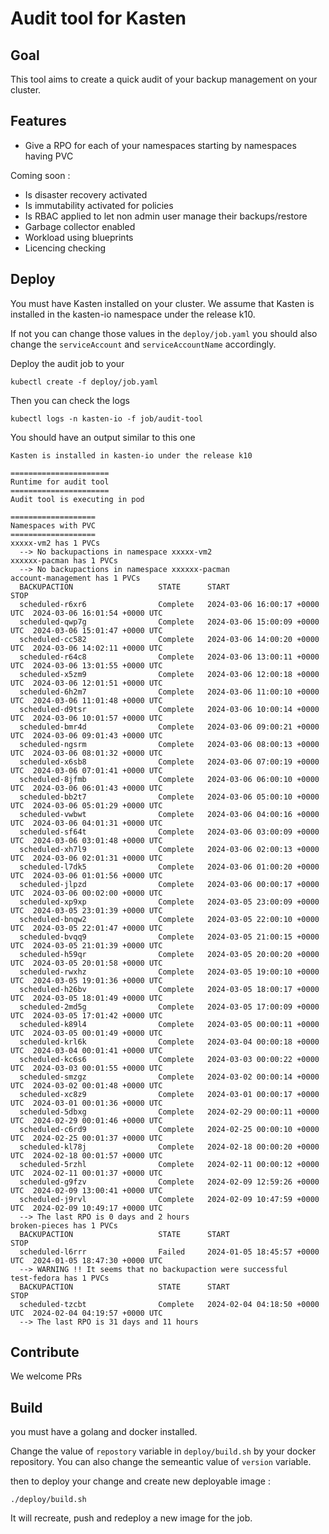 # Audit tool for Kasten 

## Goal 

This tool aims to create a quick audit of your backup management on your cluster. 

## Features

- Give a RPO for each of your namespaces starting by namespaces having PVC 

Coming soon :
- Is disaster recovery activated 
- Is immutability activated for policies 
- Is RBAC applied to let non admin user manage their backups/restore
- Garbage collector enabled 
- Workload using blueprints 
- Licencing checking 

## Deploy 

You must have Kasten installed on your cluster. We assume that 
Kasten is installed in the kasten-io namespace under the release k10.

If not you can change those values in the `deploy/job.yaml` you should 
also change the `serviceAccount` and `serviceAccountName` accordingly. 


Deploy the audit job to your 
```
kubectl create -f deploy/job.yaml 
```

Then you can check the logs 
```
kubectl logs -n kasten-io -f job/audit-tool
```

You should have an output similar to this one 
```
Kasten is installed in kasten-io under the release k10 

======================
Runtime for audit tool
======================
Audit tool is executing in pod

===================
Namespaces with PVC
===================
xxxxx-vm2 has 1 PVCs
  --> No backupactions in namespace xxxxx-vm2
xxxxxx-pacman has 1 PVCs
  --> No backupactions in namespace xxxxxx-pacman 
account-management has 1 PVCs
  BACKUPACTION                   STATE      START                          STOP                           
  scheduled-r6xr6                Complete   2024-03-06 16:00:17 +0000 UTC  2024-03-06 16:01:54 +0000 UTC  
  scheduled-qwp7g                Complete   2024-03-06 15:00:09 +0000 UTC  2024-03-06 15:01:47 +0000 UTC  
  scheduled-cc582                Complete   2024-03-06 14:00:20 +0000 UTC  2024-03-06 14:02:11 +0000 UTC  
  scheduled-r64c8                Complete   2024-03-06 13:00:11 +0000 UTC  2024-03-06 13:01:55 +0000 UTC  
  scheduled-x5zm9                Complete   2024-03-06 12:00:18 +0000 UTC  2024-03-06 12:01:51 +0000 UTC  
  scheduled-6h2m7                Complete   2024-03-06 11:00:10 +0000 UTC  2024-03-06 11:01:48 +0000 UTC  
  scheduled-d9tsr                Complete   2024-03-06 10:00:14 +0000 UTC  2024-03-06 10:01:57 +0000 UTC  
  scheduled-bmr4d                Complete   2024-03-06 09:00:21 +0000 UTC  2024-03-06 09:01:43 +0000 UTC  
  scheduled-ngsrm                Complete   2024-03-06 08:00:13 +0000 UTC  2024-03-06 08:01:32 +0000 UTC  
  scheduled-x6sb8                Complete   2024-03-06 07:00:19 +0000 UTC  2024-03-06 07:01:41 +0000 UTC  
  scheduled-8jfmb                Complete   2024-03-06 06:00:10 +0000 UTC  2024-03-06 06:01:43 +0000 UTC  
  scheduled-bb2t7                Complete   2024-03-06 05:00:10 +0000 UTC  2024-03-06 05:01:29 +0000 UTC  
  scheduled-vwbwt                Complete   2024-03-06 04:00:16 +0000 UTC  2024-03-06 04:01:31 +0000 UTC  
  scheduled-sf64t                Complete   2024-03-06 03:00:09 +0000 UTC  2024-03-06 03:01:48 +0000 UTC  
  scheduled-xh7l9                Complete   2024-03-06 02:00:13 +0000 UTC  2024-03-06 02:01:31 +0000 UTC  
  scheduled-l7dk5                Complete   2024-03-06 01:00:20 +0000 UTC  2024-03-06 01:01:56 +0000 UTC  
  scheduled-jlpzd                Complete   2024-03-06 00:00:17 +0000 UTC  2024-03-06 00:02:00 +0000 UTC  
  scheduled-xp9xp                Complete   2024-03-05 23:00:09 +0000 UTC  2024-03-05 23:01:39 +0000 UTC  
  scheduled-bnqw2                Complete   2024-03-05 22:00:10 +0000 UTC  2024-03-05 22:01:47 +0000 UTC  
  scheduled-bvqq9                Complete   2024-03-05 21:00:15 +0000 UTC  2024-03-05 21:01:39 +0000 UTC  
  scheduled-h59qr                Complete   2024-03-05 20:00:20 +0000 UTC  2024-03-05 20:01:58 +0000 UTC  
  scheduled-rwxhz                Complete   2024-03-05 19:00:10 +0000 UTC  2024-03-05 19:01:36 +0000 UTC  
  scheduled-h26bv                Complete   2024-03-05 18:00:17 +0000 UTC  2024-03-05 18:01:49 +0000 UTC  
  scheduled-2md5g                Complete   2024-03-05 17:00:09 +0000 UTC  2024-03-05 17:01:42 +0000 UTC  
  scheduled-k89l4                Complete   2024-03-05 00:00:11 +0000 UTC  2024-03-05 00:01:49 +0000 UTC  
  scheduled-krl6k                Complete   2024-03-04 00:00:18 +0000 UTC  2024-03-04 00:01:41 +0000 UTC  
  scheduled-kc6s6                Complete   2024-03-03 00:00:22 +0000 UTC  2024-03-03 00:01:55 +0000 UTC  
  scheduled-smzgz                Complete   2024-03-02 00:00:14 +0000 UTC  2024-03-02 00:01:48 +0000 UTC  
  scheduled-xc8z9                Complete   2024-03-01 00:00:17 +0000 UTC  2024-03-01 00:01:36 +0000 UTC  
  scheduled-5dbxg                Complete   2024-02-29 00:00:11 +0000 UTC  2024-02-29 00:01:46 +0000 UTC  
  scheduled-c6rd9                Complete   2024-02-25 00:00:10 +0000 UTC  2024-02-25 00:01:37 +0000 UTC  
  scheduled-kl78j                Complete   2024-02-18 00:00:20 +0000 UTC  2024-02-18 00:01:57 +0000 UTC  
  scheduled-5rzhl                Complete   2024-02-11 00:00:12 +0000 UTC  2024-02-11 00:01:37 +0000 UTC  
  scheduled-g9fzv                Complete   2024-02-09 12:59:26 +0000 UTC  2024-02-09 13:00:41 +0000 UTC  
  scheduled-j9rvl                Complete   2024-02-09 10:47:59 +0000 UTC  2024-02-09 10:49:17 +0000 UTC  
  --> The last RPO is 0 days and 2 hours
broken-pieces has 1 PVCs
  BACKUPACTION                   STATE      START                          STOP                           
  scheduled-l6rrr                Failed     2024-01-05 18:45:57 +0000 UTC  2024-01-05 18:47:30 +0000 UTC  
  --> WARNING !! It seems that no backupaction were successful
test-fedora has 1 PVCs
  BACKUPACTION                   STATE      START                          STOP                           
  scheduled-tzcbt                Complete   2024-02-04 04:18:50 +0000 UTC  2024-02-04 04:19:57 +0000 UTC  
  --> The last RPO is 31 days and 11 hours
```

## Contribute 

We welcome PRs 

## Build 

you must have a golang and docker installed.

Change the value of `repostory` variable in `deploy/build.sh` by your docker repository. 
You can also change the semeantic value of `version` variable. 

then to deploy your change and create new deployable image : 
```
./deploy/build.sh
```

It will recreate, push and redeploy a new image for the job.

